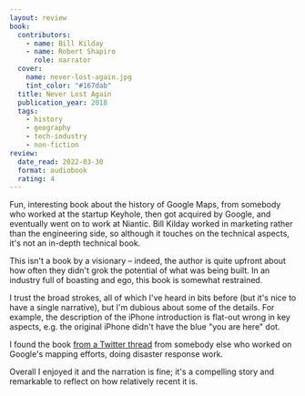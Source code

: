 ```yaml
---
layout: review
book:
  contributors:
    - name: Bill Kilday
    - name: Robert Shapiro
      role: narrator
  cover:
    name: never-lost-again.jpg
    tint_color: "#167dab"
  title: Never Lost Again
  publication_year: 2018
  tags:
    - history
    - geography
    - tech-industry
    - non-fiction
review:
  date_read: 2022-03-30
  format: audiobook
  rating: 4
---
```


Fun, interesting book about the history of Google Maps, from somebody who worked at the startup Keyhole, then got acquired by Google, and eventually went on to work at Niantic.
Bill Kilday worked in marketing rather than the engineering side, so although it touches on the technical aspects, it's not an in-depth technical book.

This isn't a book by a visionary – indeed, the author is quite upfront about how often they didn't grok the potential of what was being built.
In an industry full of boasting and ego, this book is somewhat restrained.

I trust the broad strokes, all of which I've heard in bits before (but it's nice to have a single narrative), but I'm dubious about some of the details.
For example, the description of the iPhone introduction is flat-out wrong in key aspects, e.g. the original iPhone didn't have the blue "you are here" dot.

I found the book [from a Twitter thread](https://twitter.com/swearyanthony/status/1327556892365709313) from somebody else who worked on Google's mapping efforts, doing disaster response work.

Overall I enjoyed it and the narration is fine; it's a compelling story and remarkable to reflect on how relatively recent it is.

